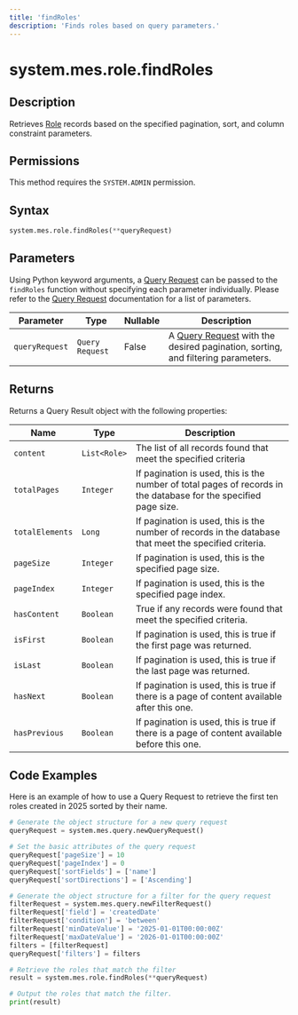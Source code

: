 ```yaml
---
title: 'findRoles'
description: 'Finds roles based on query parameters.'
---
```


# system.mes.role.findRoles

## Description

Retrieves [Role](../../data-model/personnel-model/role) records based on the specified pagination, sort, and column constraint parameters.

## Permissions

This method requires the `SYSTEM.ADMIN` permission.

## Syntax

```python
system.mes.role.findRoles(**queryRequest)
```

## Parameters

Using Python keyword arguments, a [Query Request](../query-script-api/new-query-request) can be passed to the `findRoles` function without specifying each parameter individually. Please refer to the [Query Request](../query-script-api/new-query-request) documentation for a list of parameters.

| Parameter      | Type            | Nullable | Description                                                                                                              |
| -------------- | --------------- | -------- | ------------------------------------------------------------------------------------------------------------------------ |
| `queryRequest` | `Query Request` | False    | A [Query Request](../query-script-api/new-query-request) with the desired pagination, sorting, and filtering parameters. |

## Returns

Returns a Query Result object with the following properties:

| Name            | Type         | Description                                                                                                      |
| --------------- | ------------ | ---------------------------------------------------------------------------------------------------------------- |
| `content`       | `List<Role>` | The list of all records found that meet the specified criteria                                                   |
| `totalPages`    | `Integer`    | If pagination is used, this is the number of total pages of records in the database for the specified page size. |
| `totalElements` | `Long`       | If pagination is used, this is the number of records in the database that meet the specified criteria.           |
| `pageSize`      | `Integer`    | If pagination is used, this is the specified page size.                                                          |
| `pageIndex`     | `Integer`    | If pagination is used, this is the specified page index.                                                         |
| `hasContent`    | `Boolean`    | True if any records were found that meet the specified criteria.                                                 |
| `isFirst`       | `Boolean`    | If pagination is used, this is true if the first page was returned.                                              |
| `isLast`        | `Boolean`    | If pagination is used, this is true if the last page was returned.                                               |
| `hasNext`       | `Boolean`    | If pagination is used, this is true if there is a page of content available after this one.                      |
| `hasPrevious`   | `Boolean`    | If pagination is used, this is true if there is a page of content available before this one.                     |

## Code Examples

Here is an example of how to use a Query Request to retrieve the first ten roles created in 2025 sorted by their name.

```python
# Generate the object structure for a new query request
queryRequest = system.mes.query.newQueryRequest()

# Set the basic attributes of the query request
queryRequest['pageSize'] = 10
queryRequest['pageIndex'] = 0
queryRequest['sortFields'] = ['name']
queryRequest['sortDirections'] = ['Ascending']

# Generate the object structure for a filter for the query request
filterRequest = system.mes.query.newFilterRequest()
filterRequest['field'] = 'createdDate'
filterRequest['condition'] = 'between'
filterRequest['minDateValue'] = '2025-01-01T00:00:00Z'
filterRequest['maxDateValue'] = '2026-01-01T00:00:00Z'
filters = [filterRequest]
queryRequest['filters'] = filters

# Retrieve the roles that match the filter
result = system.mes.role.findRoles(**queryRequest)

# Output the roles that match the filter.
print(result)
```
